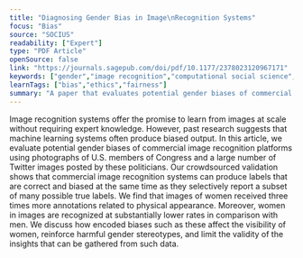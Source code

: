 ```yaml
---
title: "Diagnosing Gender Bias in Image\nRecognition Systems"
focus: "Bias"
source: "SOCIUS"
readability: ["Expert"]
type: "PDF Article"
openSource: false
link: "https://journals.sagepub.com/doi/pdf/10.1177/2378023120967171"
keywords: ["gender","image recognition","computational social science","bias","stereotypes"]
learnTags: ["bias","ethics","fairness"]
summary: "A paper that evaluates potential gender biases of commercial image recognition platforms using photographs of U.S. members of Congress and a large number of Twitter images posted by these politicians. "
---
```

Image recognition systems offer the promise to learn from images at scale without requiring expert knowledge. However, past research suggests that machine learning systems often produce biased output. In this article, we evaluate potential gender biases of commercial image recognition platforms using photographs of U.S. members of Congress and a large number of Twitter images posted by these politicians. Our crowdsourced validation shows that commercial image recognition systems can produce labels that are correct and biased at the same time as they selectively report a subset of many possible true labels. We find that images of women received three times more annotations related to physical appearance. Moreover, women in images are recognized at substantially lower rates in comparison with men. We discuss how encoded biases such as these affect the visibility of women, reinforce harmful gender stereotypes, and limit the validity of the insights that can be gathered from such data.

